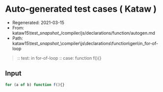 # Auto-generated test cases ( Kataw )
- Regenerated: 2021-03-15
- From: kataw15\test\__snapshot__/compiler/js/declarations/function/autogen.md
- Path: kataw15\test\__snapshot__\compiler\js\declarations\function\gen\in_for-of-loop
> :: test: in for-of-loop
> :: case: function f(){}
## Input

`````js
for (a of b) function f(){}
`````

